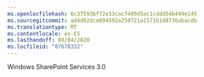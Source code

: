```yaml
---
ms.openlocfilehash: 6c37593bf72e33cacf489d5ac1cddd54b449e145
ms.sourcegitcommit: ad4d92dce894592a259721a1571b1d8736abacdb
ms.translationtype: MT
ms.contentlocale: es-ES
ms.lasthandoff: 08/04/2020
ms.locfileid: "87670332"
---
```

Windows SharePoint Services 3.0
